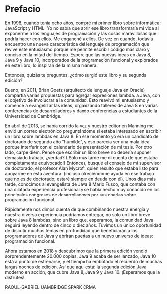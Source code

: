 # Prefacio
En 1998, cuando tenía ocho años, compré mi primer libro sobre informática: JavaScript y HTML. Yo no sabía que abrir ese libro transformaría mi vida al exponerme a los lenguajes de programación y las cosas maravillosas que podría hacer con ellos. Me enganché a ellos. De vez en cuando, todavía encuentro una nueva característica del lenguaje de programación que revive este entusiasmo porque me permite escribir código más claro y conciso en la mitad del tiempo. Espero que las nuevas ideas en Java 8, Java 9 y Java 10, incorporados de la programación funcional y explorados en este libro, lo inspiran de la misma manera.

Entonces, quizás te preguntes, ¿cómo surgió este libro y su segunda edición?

Bueno, en 2011, Brian Goetz (arquitecto de lenguaje Java en Oracle) compartía varias propuestas para agregar expresiones lambda. a Java, con el objetivo de involucrar a la comunidad. Esto reavivó mi entusiasmo y comencé a evangelizar las ideas, organizando talleres de Java 8 en varias conferencias de desarrolladores y dando conferencias a estudiantes de la Universidad de Cambridge.

En abril de 2013, se había corrido la voz y nuestro editor en Manning me envió un correo electrónico preguntándome si estaba interesado en escribir un libro sobre lambdas en Java 8. En ese momento yo era un candidato de doctorado de segundo año "humilde", y eso parecía ser una mala idea porque interferir con el calendario de presentación de mi tesis. Por otro lado, carpe diem. Pensé que escribir un libro breve no debería suponer demasiado trabajo, ¿verdad? (¡Solo más tarde me di cuenta de que estaba completamente equivocado!) Entonces, busqué el consejo de mi supervisor de doctorado, el profesor Alan Mycroft, quien resultó que estaba listo para apoyarme en esta aventura. (incluso ofreciéndome ayuda en ese trabajo que no es de doctorado; estaré siempre en deuda con él). Unos días más tarde, conocimos al evangelista de Java 8 Mario Fusco, que contaba con una dilatada experiencia profesional y se había hecho muy conocido en los principales congresos de desarrolladores por sus charlas sobre programación funcional.

Rápidamente nos dimos cuenta de que combinando nuestra energía y nuestra diversa experiencia podríamos entregar, no solo un libro breve sobre Java 8 lambdas, sino un libro que, esperamos, la comunidad Java seguirá leyendo dentro de cinco o diez años. Tuvimos un único oportunidad de discutir muchos temas en profundidad que beneficiarán a los programadores de Java y abrirán puertas a un nuevo universo de ideas: programación funcional.

Ahora estamos en 2018 y descubrimos que la primera edición vendió sorprendentemente 20.000 copias, Java 9 acaba de ser lanzado, Java 10 está a punto de estrenarse, y el tiempo ha embotado el recuerdo de muchas largas noches de edición. Así que aquí está: la segunda edición Java moderno en acción, que cubre Java 8, Java 9 y Java 10. ¡Esperamos que la disfrutes!

RAOUL-GABRIEL UAMBRIDGE SPARK
CRMA
